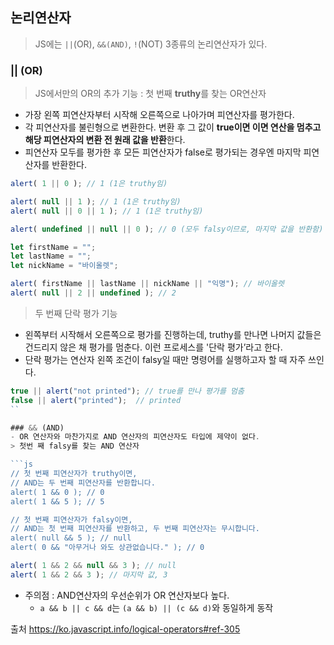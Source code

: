 ## 논리연산자
> JS에는 ```||```(OR), ```&&(AND)```, ```!```(NOT) 3종류의 논리연산자가 있다.

### || (OR)
> JS에서만의 OR의 추가 기능 : 첫 번째 **truthy**를 찾는 OR연산자
- 가장 왼쪽 피연산자부터 시작해 오른쪽으로 나아가며 피연산자를 평가한다.
- 각 피연산자를 불린형으로 변환한다. 변환 후 그 값이 **true이면 이면 연산을 멈추고 해당 피연산자의 변환 전 원래 값을 반환**한다.
- 피연산자 모두를 평가한 후 모든 피연산자가 false로 평가되는 경우엔 마지막 피연산자를 반환한다.

```js
alert( 1 || 0 ); // 1 (1은 truthy임)

alert( null || 1 ); // 1 (1은 truthy임)
alert( null || 0 || 1 ); // 1 (1은 truthy임)

alert( undefined || null || 0 ); // 0 (모두 falsy이므로, 마지막 값을 반환함)
```
```js
let firstName = "";
let lastName = "";
let nickName = "바이올렛";

alert( firstName || lastName || nickName || "익명"); // 바이올렛
alert( null || 2 || undefined ); // 2
```

> 두 번째 단락 평가 기능
-  왼쪽부터 시작해서 오른쪽으로 평가를 진행하는데, truthy를 만나면 나머지 값들은 건드리지 않은 채 평가를 멈춘다.
   이런 프로세스를 '단락 평가’라고 한다.
- 단락 평가는 연산자 왼쪽 조건이 falsy일 때만 명령어를 실행하고자 할 때 자주 쓰인다.
```js
true || alert("not printed"); // true를 만나 평가를 멈춤
false || alert("printed");  // printed
``

### && (AND)
- OR 연산자와 마찬가지로 AND 연산자의 피연산자도 타입에 제약이 없다.
> 첫번 째 falsy를 찾는 AND 연산자

```js
// 첫 번째 피연산자가 truthy이면,
// AND는 두 번째 피연산자를 반환합니다.
alert( 1 && 0 ); // 0
alert( 1 && 5 ); // 5

// 첫 번째 피연산자가 falsy이면,
// AND는 첫 번째 피연산자를 반환하고, 두 번째 피연산자는 무시합니다.
alert( null && 5 ); // null
alert( 0 && "아무거나 와도 상관없습니다." ); // 0
```
```js
alert( 1 && 2 && null && 3 ); // null
alert( 1 && 2 && 3 ); // 마지막 값, 3
```

- 주의점 : AND연산자의 우선순위가 OR 연산자보다 높다.
    - ```a && b || c && d```는 ```(a && b) || (c && d)```와 동일하게 동작
    
출처 <https://ko.javascript.info/logical-operators#ref-305>
    
